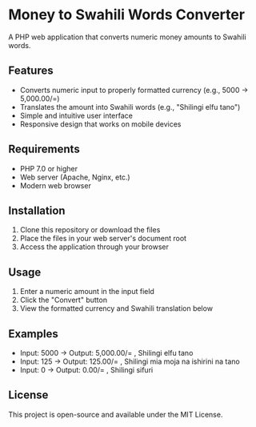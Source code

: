 # Money to Swahili Words Converter

A PHP web application that converts numeric money amounts to Swahili words.

## Features

- Converts numeric input to properly formatted currency (e.g., 5000 → 5,000.00/=)
- Translates the amount into Swahili words (e.g., "Shilingi elfu tano")
- Simple and intuitive user interface
- Responsive design that works on mobile devices

## Requirements

- PHP 7.0 or higher
- Web server (Apache, Nginx, etc.)
- Modern web browser

## Installation

1. Clone this repository or download the files
2. Place the files in your web server's document root
3. Access the application through your browser

## Usage

1. Enter a numeric amount in the input field
2. Click the "Convert" button
3. View the formatted currency and Swahili translation below

## Examples

- Input: 5000 → Output: 5,000.00/= , Shilingi elfu tano
- Input: 125 → Output: 125.00/= , Shilingi mia moja na ishirini na tano
- Input: 0 → Output: 0.00/= , Shilingi sifuri

## License

This project is open-source and available under the MIT License.